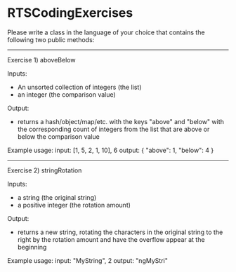 # RTSCodingExercises

Please write a class in the language of your choice that contains the following two public methods:
<hr>

Exercise 1) aboveBelow

Inputs:
- An unsorted collection of integers (the list)
- an integer (the comparison value)

Output:
- returns a hash/object/map/etc. with the keys "above" and "below" with the corresponding count of integers from the list that are above or below the comparison value

Example usage:
input: [1, 5, 2, 1, 10], 6
output: { "above": 1, "below": 4 }

<hr>
Exercise 2) stringRotation

Inputs:
- a string (the original string)
- a positive integer (the rotation amount)

Output:
- returns a new string, rotating the characters in the original string to the right by the rotation amount and have the overflow appear at the beginning

Example usage:
input: "MyString", 2
output: "ngMyStri"